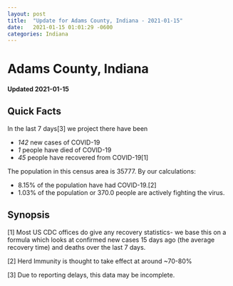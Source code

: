 ```yaml
---
layout: post
title:  "Update for Adams County, Indiana - 2021-01-15"
date:   2021-01-15 01:01:29 -0600
categories: Indiana
---
```


# Adams County, Indiana
#### Updated 2021-01-15

## Quick Facts

In the last 7 days[3] we project there have been
- *142* new cases of COVID-19
- *1* people have died of COVID-19
- *45* people have recovered from COVID-19[1]

The population in this census area is 35777. By our calculations:
- 8.15% of the population have had COVID-19.[2]
- 1.03% of the population or 370.0 people are actively fighting the virus.

## Synopsis




[1] Most US CDC offices do give any recovery statistics- we base this on a formula which looks at confirmed new cases
15 days ago (the average recovery time) and deaths over the last 7 days.

[2] Herd Immunity is thought to take effect at around ~70-80%

[3] Due to reporting delays, this data may be incomplete.
 
    